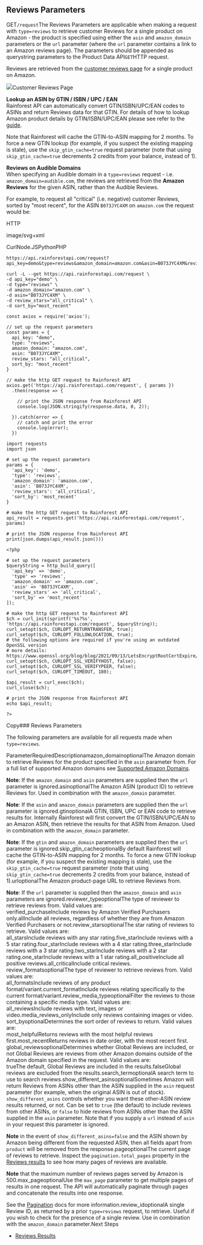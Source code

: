 Reviews Parameters
------------------

GET`/request`The Reviews Parameters are applicable when making a request with `type=reviews` to retrieve customer Reviews for a single product on Amazon - the product is specified using either the `asin` and `amazon_domain` parameters or the `url` parameter (where the `url` parameter contains a link to an Amazon reviews page). The parameters should be appended as querystring parameters to the Product Data API`GET`HTTP request.

Reviews are retrieved from the [customer reviews page](https://www.amazon.com/product-reviews/B073JYC4XM) for a single product on Amazon.

![](https://apiimages.imgix.net/rainforestapi/images/png/docs/reviews.png?auto=format&ixlib=react-9.5.1-beta.1&w=600)Customer Reviews Page

**Lookup an ASIN by GTIN / ISBN / UPC / EAN**  
Rainforest API can automatically convert GTIN/ISBN/UPC/EAN codes to ASINs and return Reviews data for that GTIN. For details of how to lookup Amazon product details by GTIN/ISBN/UPC/EAN please see refer to the [guide](/docs/product-data-api/reference/gtin-upc-ean-to-asin).  
  
Note that Rainforest will cache the GTIN-to-ASIN mapping for 2 months. To force a new GTIN lookup (for example, if you suspect the existing mapping is stale), use the `skip_gtin_cache=true` request parameter (note that using `skip_gtin_cache=true` decrements 2 credits from your balance, instead of 1).

**Reviews on Audible Domains**  
When specifying an Audible domain in a `type=reviews` request - i.e. `amazon_domain=audible.com`, the reviews are retrieved from the **Amazon Reviews** for the given ASIN, rather than the Audible Reviews.  
  
![]()For example, to request all "critical" (i.e. negative) customer Reviews, sorted by "most recent", for the ASIN `B073JYC4XM` on `amazon.com` the request would be:



HTTP



image/svg+xml
































CurlNode.JSPythonPHP
```
https://api.rainforestapi.com/request?api_key=demo&type=reviews&amazon_domain=amazon.com&asin=B073JYC4XM&review_stars=all_critical&sort_by=most_recent
```

```
curl -L --get https://api.rainforestapi.com/request \
-d api_key="demo" \
-d type="reviews" \
-d amazon_domain="amazon.com" \ 
-d asin="B073JYC4XM" \
-d review_stars="all_critical" \ 
-d sort_by="most_recent"
```

```
const axios = require('axios');

// set up the request parameters
const params = {
  api_key: "demo",
  type: "reviews",
  amazon_domain: "amazon.com",
  asin: "B073JYC4XM",
  review_stars: "all_critical",
  sort_by: "most_recent"
}

// make the http GET request to Rainforest API
axios.get('https://api.rainforestapi.com/request', { params })
  .then(response => {

    // print the JSON response from Rainforest API
    console.log(JSON.stringify(response.data, 0, 2));

  }).catch(error => {
    // catch and print the error
    console.log(error);
  })
```

```
import requests
import json

# set up the request parameters
params = {
  'api_key': 'demo',
  'type': 'reviews',
  'amazon_domain': 'amazon.com',
  'asin': 'B073JYC4XM',
  'review_stars': 'all_critical',
  'sort_by': 'most_recent'
}

# make the http GET request to Rainforest API
api_result = requests.get('https://api.rainforestapi.com/request', params)

# print the JSON response from Rainforest API
print(json.dumps(api_result.json()))
```

```
<?php
      
# set up the request parameters
$queryString = http_build_query([
  'api_key' => 'demo',
  'type' => 'reviews',
  'amazon_domain' => 'amazon.com',
  'asin' => 'B073JYC4XM',
  'review_stars' => 'all_critical',
  'sort_by' => 'most_recent'
]);

# make the http GET request to Rainforest API
$ch = curl_init(sprintf('%s?%s', 'https://api.rainforestapi.com/request', $queryString));
curl_setopt($ch, CURLOPT_RETURNTRANSFER, true);
curl_setopt($ch, CURLOPT_FOLLOWLOCATION, true);
# the following options are required if you're using an outdated OpenSSL version
# more details: https://www.openssl.org/blog/blog/2021/09/13/LetsEncryptRootCertExpire/
curl_setopt($ch, CURLOPT_SSL_VERIFYHOST, false);
curl_setopt($ch, CURLOPT_SSL_VERIFYPEER, false);
curl_setopt($ch, CURLOPT_TIMEOUT, 180);

$api_result = curl_exec($ch);
curl_close($ch);

# print the JSON response from Rainforest API
echo $api_result;

?>
```
Copy### Reviews Parameters

The following parameters are available for all requests made when `type=reviews`.

ParameterRequiredDescriptionamazon\_domainoptionalThe Amazon domain to retrieve Reviews for the product specified in the `asin` parameter from. For a full list of supported Amazon domains see [Supported Amazon Domains](/docs/product-data-api/reference/amazon-domains).  
  
**Note**: If the `amazon_domain` and `asin` parameters are supplied then the `url` parameter is ignored.asinoptionalThe Amazon ASIN (product ID) to retrieve Reviews for. Used in combination with the `amazon_domain` parameter.  
  
**Note**: If the `asin` and `amazon_domain` parameters are supplied then the `url` parameter is ignored.gtinoptionalA GTIN, ISBN, UPC or EAN code to retrieve results for. Internally Rainforest will first convert the GTIN/ISBN/UPC/EAN to an Amazon ASIN, then retrieve the results for that ASIN from Amazon. Used in combination with the `amazon_domain` parameter.  
  
**Note**: If the `gtin` and `amazon_domain` parameters are supplied then the `url` parameter is ignored.skip\_gtin\_cacheoptionalBy default Rainforest will cache the GTIN-to-ASIN mapping for 2 months. To force a new GTIN lookup (for example, if you suspect the existing mapping is stale), use the `skip_gtin_cache=true` request parameter (note that using `skip_gtin_cache=true` decrements 2 credits from your balance, instead of 1).urloptionalThe Amazon product-page URL to retrieve Reviews from.  
  
**Note**: If the `url` parameter is supplied then the `amazon_domain` and `asin` parameters are ignored.reviewer\_typeoptionalThe type of reviewer to retrieve reviews from. Valid values are:  
verified\_purchaseInclude reviews by Amazon Verified Purchasers only.allInclude all reviews, regardless of whether they are from Amazon Verified Purchasers or not.![]()review\_starsoptionalThe star rating of reviews to retrieve. Valid values are:  
all\_starsInclude reviews with any star rating.five\_starInclude reviews with a 5 star rating.four\_starInclude reviews with a 4 star rating.three\_starInclude reviews with a 3 star rating.two\_starInclude reviews with a 2 star rating.one\_starInclude reviews with a 1 star rating.all\_positiveInclude all positive reviews.all\_criticalInclude critical reviews.![]()review\_formatsoptionalThe type of reviewer to retrieve reviews from. Valid values are:  
all\_formatsInclude reviews of any product format/variant.current\_formatInclude reviews relating specifically to the current format/variant.![]()review\_media\_typeoptionalFilter the reviews to those containing a specific media type. Valid values are:  
all\_reviewsInclude reviews with text, images or video.media\_reviews\_onlyInclude only reviews containing images or video.![]()sort\_byoptionalDetermines the sort order of reviews to return. Valid values are:  
most\_helpfulReturns reviews with the most helpful reviews first.most\_recentReturns reviews in date order, with the most recent first.![]()global\_reviewsoptionalDetermines whether Global Reviews are included, or not Global Reviews are reviews from other Amazon domains outside of the Amazon domain specified in the request. Valid values are:  
trueThe default, Global Reviews are included in the results.falseGlobal reviews are excluded from the results.search\_termoptionalA search term to use to search reviews.![]()show\_different\_asinsoptionalSometimes Amazon will return Reviews from ASINs other than the ASIN supplied in the `asin` request parameter (for example, when the original ASIN is out of stock). `show_different_asins` controls whether you want these other-ASIN review results returned, or not. Can be set to `true` (the default) to include reviews from other ASINs, or `false` to hide reviews from ASINs other than the ASIN supplied in the `asin` parameter. Note that if you supply a `url` instead of `asin` in your request this parameter is ignored.  
  
**Note** in the event of `show_different_asins=false` and the ASIN shown by Amazon being different from the requested ASIN, then all fields apart from `product` will be removed from the response.pageoptionalThe current page of reviews to retrieve. Inspect the `pagination.total_pages` property in the [Reviews results](/docs/product-data-api/results/reviews) to see how many pages of reviews are available.  
  
**Note** that the maximum number of reviews pages served by Amazon is 500.max\_pageoptionalUse the `max_page` parameter to get multiple pages of results in one request. The API will automatically paginate through pages and concatenate the results into one response.  
  
See the [Pagination](/docs/product-data-api/pagination) docs for more information.review\_idoptionalA single Review ID, as returned by a prior `type=reviews` request, to retrieve. Useful if you wish to check for the presence of a single review. Use in combination with the `amazon_domain` parameter.Next Steps

* [Reviews Results](/docs/product-data-api/results/reviews)
